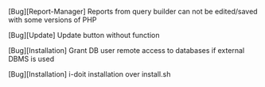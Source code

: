[Bug][Report-Manager] Reports from query builder can not be edited/saved with some versions of PHP

[Bug][Update] Update button without function

[Bug][Installation] Grant DB user remote access to databases if external DBMS is used

[Bug][Installation] i-doit installation over install.sh
